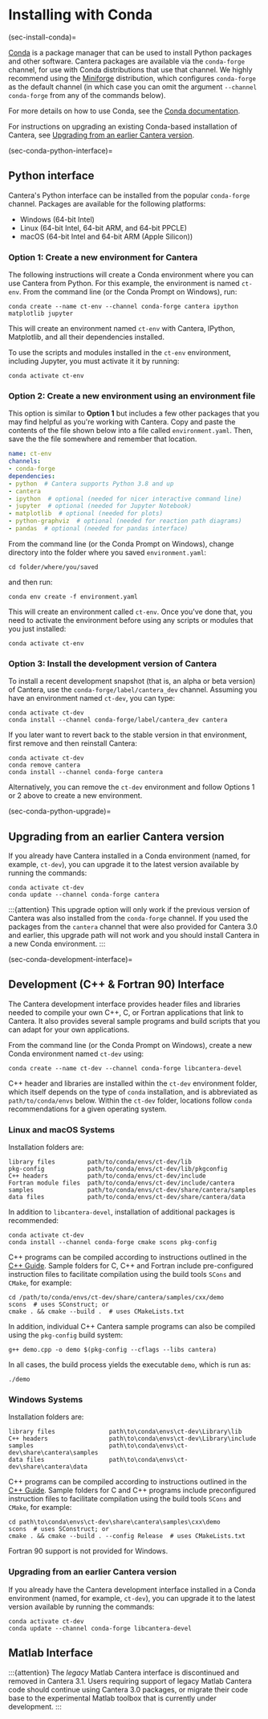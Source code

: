 # Installing with Conda

(sec-install-conda)=

[Conda](https://docs.conda.io/projects/conda/en/stable/) is a package manager that can
be used to install Python packages and other software. Cantera packages are available
via the `conda-forge` channel, for use with Conda distributions that use that channel.
We highly recommend using the [Miniforge](https://conda-forge.org/download/)
distribution, which configures `conda-forge` as the default channel (in which case you
can omit the argument `--channel conda-forge` from any of the commands below).

For more details on how to use Conda, see the
[Conda documentation](https://docs.conda.io/projects/conda/en/latest/user-guide/index.html).

For instructions on upgrading an existing Conda-based installation of Cantera, see
[Upgrading from an earlier Cantera version](sec-conda-python-upgrade).

(sec-conda-python-interface)=

## Python interface

Cantera's Python interface can be installed from the popular `conda-forge` channel.
Packages are available for the following platforms:

- Windows (64-bit Intel)
- Linux (64-bit Intel, 64-bit ARM, and 64-bit PPCLE)
- macOS (64-bit Intel and 64-bit ARM (Apple Silicon))

### Option 1: Create a new environment for Cantera

The following instructions will create a Conda environment where you can use Cantera
from Python. For this example, the environment is named `ct-env`. From the command
line (or the Conda Prompt on Windows), run:

```shell
conda create --name ct-env --channel conda-forge cantera ipython matplotlib jupyter
```

This will create an environment named `ct-env` with Cantera, IPython, Matplotlib, and
all their dependencies installed.

To use the scripts and modules installed in the `ct-env` environment, including Jupyter,
you must activate it it by running:

```shell
conda activate ct-env
```

### Option 2: Create a new environment using an environment file

This option is similar to **Option 1** but includes a few other packages that you may
find helpful as you're working with Cantera. Copy and paste the contents of the file
shown below into a file called `environment.yaml`. Then, save the the file somewhere and
remember that location.

```yaml
name: ct-env
channels:
- conda-forge
dependencies:
- python  # Cantera supports Python 3.8 and up
- cantera
- ipython  # optional (needed for nicer interactive command line)
- jupyter  # optional (needed for Jupyter Notebook)
- matplotlib  # optional (needed for plots)
- python-graphviz  # optional (needed for reaction path diagrams)
- pandas  # optional (needed for pandas interface)
```

From the command line (or the Conda Prompt on Windows), change directory into the
folder where you saved `environment.yaml`:

```shell
cd folder/where/you/saved
```

and then run:

```shell
conda env create -f environment.yaml
```

This will create an environment called `ct-env`. Once you've done that, you need to
activate the environment before using any scripts or modules that you just installed:

```shell
conda activate ct-env
```

### Option 3: Install the development version of Cantera

To install a recent development snapshot (that is, an alpha or beta version) of Cantera,
use the `conda-forge/label/cantera_dev` channel. Assuming you have an environment named
`ct-dev`, you can type:

```shell
conda activate ct-dev
conda install --channel conda-forge/label/cantera_dev cantera
```

If you later want to revert back to the stable version in that environment, first remove
and then reinstall Cantera:

```shell
conda activate ct-dev
conda remove cantera
conda install --channel conda-forge cantera
```

Alternatively, you can remove the `ct-dev` environment and follow Options 1 or 2 above
to create a new environment.

(sec-conda-python-upgrade)=

## Upgrading from an earlier Cantera version

If you already have Cantera installed in a Conda environment (named, for example,
`ct-dev`), you can upgrade it to the latest version available by running the commands:

```shell
conda activate ct-dev
conda update --channel conda-forge cantera
```

:::{attention}
This upgrade option will only work if the previous version of Cantera was also installed
from the `conda-forge` channel. If you used the packages from the `cantera` channel that
were also provided for Cantera 3.0 and earlier, this upgrade path will not work and you
should install Cantera in a new Conda environment.
:::

(sec-conda-development-interface)=

## Development (C++ & Fortran 90) Interface

The Cantera development interface provides header files and libraries needed to compile
your own C++, C, or Fortran applications that link to Cantera. It also provides several
sample programs and build scripts that you can adapt for your own applications.

From the command line (or the Conda Prompt on Windows), create a new Conda
environment named `ct-dev` using:

```shell
conda create --name ct-dev --channel conda-forge libcantera-devel
```

C++ header and libraries are installed within the `ct-dev` environment folder, which
itself depends on the type of `conda` installation, and is abbreviated as
`path/to/conda/envs` below. Within the `ct-dev` folder, locations follow `conda`
recommendations for a given operating system.

### Linux and macOS Systems

Installation folders are:

```shell
library files         path/to/conda/envs/ct-dev/lib
pkg-config            path/to/conda/envs/ct-dev/lib/pkgconfig
C++ headers           path/to/conda/envs/ct-dev/include
Fortran module files  path/to/conda/envs/ct-dev/include/cantera
samples               path/to/conda/envs/ct-dev/share/cantera/samples
data files            path/to/conda/envs/ct-dev/share/cantera/data
```

In addition to `libcantera-devel`, installation of additional packages is recommended:

```shell
conda activate ct-dev
conda install --channel conda-forge cmake scons pkg-config
```

C++ programs can be compiled according to instructions outlined in the [C++
Guide](/userguide/compiling-cxx). Sample folders for C, C++ and Fortran include
pre-configured instruction files to facilitate compilation using the build tools `SCons`
and `CMake`, for example:

```shell
cd /path/to/conda/envs/ct-dev/share/cantera/samples/cxx/demo
scons  # uses SConstruct; or
cmake . && cmake --build .  # uses CMakeLists.txt
```

In addition, individual C++ Cantera sample programs can also be compiled using the
`pkg-config` build system:

```shell
g++ demo.cpp -o demo $(pkg-config --cflags --libs cantera)
```

In all cases, the build process yields the executable `demo`, which is run as:

```shell
./demo
```

### Windows Systems

Installation folders are:

```shell
library files               path\to\conda\envs\ct-dev\Library\lib
C++ headers                 path\to\conda\envs\ct-dev\Library\include
samples                     path\to\conda\envs\ct-dev\share\cantera\samples
data files                  path\to\conda\envs\ct-dev\share\cantera\data
```

C++ programs can be compiled according to instructions outlined in the
[C++ Guide](/userguide/compiling-cxx). Sample folders for C and C++ programs include
preconfigured instruction files to facilitate compilation using the build tools `SCons`
and `CMake`, for example:

```pwsh
cd path\to\conda\envs\ct-dev\share\cantera\samples\cxx\demo
scons  # uses SConstruct; or
cmake . && cmake --build . --config Release  # uses CMakeLists.txt
```

Fortran 90 support is not provided for Windows.

### Upgrading from an earlier Cantera version

If you already have the Cantera development interface installed in a Conda environment
(named, for example, `ct-dev`), you can upgrade it to the latest version available by
running the commands:

```shell
conda activate ct-dev
conda update --channel conda-forge libcantera-devel
```

## Matlab Interface

:::{attention}
The *legacy* Matlab Cantera interface is discontinued and removed in Cantera 3.1. Users
requiring support of legacy Matlab Cantera code should continue using Cantera 3.0
packages, or migrate their code base to the experimental Matlab toolbox that is
currently under development.
:::
